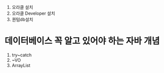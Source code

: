 1. 오라클 설치
2. 오라클 Developer 설치
3. 퀀텀db설치

# 데이터베이스 꼭 알고 있어야 하는 자바 개념
1. try~catch
2. ~VO
3. ArrayList